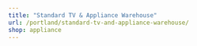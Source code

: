 ```yaml
---
title: "Standard TV & Appliance Warehouse"
url: /portland/standard-tv-and-appliance-warehouse/
shop: appliance
---
```

